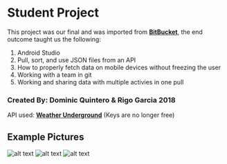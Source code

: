 # Student Project
This project was our final and was imported from [**BitBucket**](https://bitbucket.org/), the end outcome taught us the following:
  1. Android Studio
  2. Pull, sort, and use JSON files from an API
  3. How to properly fetch data on mobile devices without freezing the user
  4. Working with a team in git
  5. Working and sharing data with multiple activies in one pull

### Created By: Dominic Quintero & Rigo Garcia 2018

API used: [**Weather Underground**](https://www.wunderground.com/weather/api/) (Keys are no longer free)

## Example Pictures
![alt text](https://i.gyazo.com/809bef3ca82e91b3633cbdfd437e6f73.png) ![alt text](https://i.gyazo.com/5d10f145ee791ce0faf6c07622b5dfea.png) ![alt text](https://i.gyazo.com/1a8906de76019b91031319649f398751.png)

